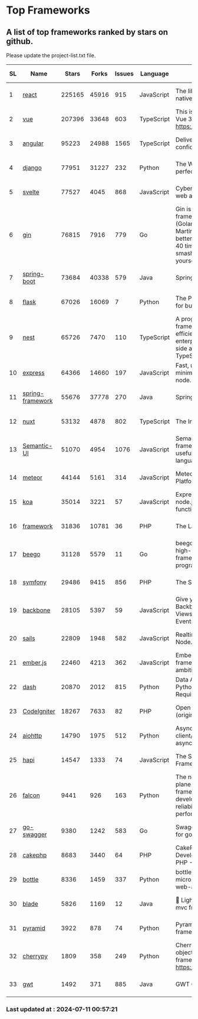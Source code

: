 # Top Frameworks
## A list of top frameworks ranked by stars on github.  
Please update the project-list.txt file.

| SL| Name  | Stars| Forks| Issues | Language | Description | Last Commit |
| --| ------| -----| ---- | ------ | -------- | ----------- | ----------- |
| 1 | [react](https://github.com/facebook/react) | 225165 | 45916 | 915 | JavaScript | The library for web and native user interfaces. | 2024-07-10 20:58:46 |
| 2 | [vue](https://github.com/vuejs/vue) | 207396 | 33648 | 603 | TypeScript | This is the repo for Vue 2. For Vue 3, go to https://github.com/vuejs/core | 2024-06-14 12:52:12 |
| 3 | [angular](https://github.com/angular/angular) | 95223 | 24988 | 1565 | TypeScript | Deliver web apps with confidence 🚀 | 2024-07-11 00:06:07 |
| 4 | [django](https://github.com/django/django) | 77951 | 31227 | 232 | Python | The Web framework for perfectionists with deadlines. | 2024-07-10 07:32:02 |
| 5 | [svelte](https://github.com/sveltejs/svelte) | 77527 | 4045 | 868 | JavaScript | Cybernetically enhanced web apps | 2024-07-10 23:35:28 |
| 6 | [gin](https://github.com/gin-gonic/gin) | 76815 | 7916 | 779 | Go | Gin is a HTTP web framework written in Go (Golang). It features a Martini-like API with much better performance -- up to 40 times faster. If you need smashing performance, get yourself some Gin. | 2024-06-22 14:19:04 |
| 7 | [spring-boot](https://github.com/spring-projects/spring-boot) | 73684 | 40338 | 579 | Java | Spring Boot | 2024-07-10 20:29:29 |
| 8 | [flask](https://github.com/pallets/flask) | 67026 | 16069 | 7 | Python | The Python micro framework for building web applications. | 2024-07-02 11:17:59 |
| 9 | [nest](https://github.com/nestjs/nest) | 65726 | 7470 | 110 | TypeScript | A progressive Node.js framework for building efficient, scalable, and enterprise-grade server-side applications with TypeScript/JavaScript 🚀 | 2024-07-10 07:00:29 |
| 10 | [express](https://github.com/expressjs/express) | 64366 | 14660 | 197 | JavaScript | Fast, unopinionated, minimalist web framework for node. | 2024-06-26 22:23:19 |
| 11 | [spring-framework](https://github.com/spring-projects/spring-framework) | 55676 | 37778 | 270 | Java | Spring Framework | 2024-07-10 16:55:48 |
| 12 | [nuxt](https://github.com/nuxt/nuxt) | 53132 | 4878 | 802 | TypeScript | The Intuitive Vue Framework. | 2024-07-09 08:14:20 |
| 13 | [Semantic-UI](https://github.com/Semantic-Org/Semantic-UI) | 51070 | 4954 | 1076 | JavaScript | Semantic is a UI component framework based around useful principles from natural language. | 2023-01-11 17:05:32 |
| 14 | [meteor](https://github.com/meteor/meteor) | 44144 | 5161 | 314 | JavaScript | Meteor, the JavaScript App Platform | 2024-07-04 15:34:11 |
| 15 | [koa](https://github.com/koajs/koa) | 35014 | 3221 | 57 | JavaScript | Expressive middleware for node.js using ES2017 async functions | 2024-06-28 15:26:17 |
| 16 | [framework](https://github.com/laravel/framework) | 31836 | 10781 | 36 | PHP | The Laravel Framework. | 2024-07-10 19:56:33 |
| 17 | [beego](https://github.com/beego/beego) | 31128 | 5579 | 11 | Go | beego is an open-source, high-performance web framework for the Go programming language. | 2024-07-06 08:56:52 |
| 18 | [symfony](https://github.com/symfony/symfony) | 29486 | 9415 | 856 | PHP | The Symfony PHP framework | 2024-07-10 15:23:17 |
| 19 | [backbone](https://github.com/jashkenas/backbone) | 28105 | 5397 | 59 | JavaScript | Give your JS App some Backbone with Models, Views, Collections, and Events | 2024-03-06 23:22:47 |
| 20 | [sails](https://github.com/balderdashy/sails) | 22809 | 1948 | 582 | JavaScript | Realtime MVC Framework for Node.js | 2024-05-17 22:00:56 |
| 21 | [ember.js](https://github.com/emberjs/ember.js) | 22460 | 4213 | 362 | JavaScript | Ember.js - A JavaScript framework for creating ambitious web applications | 2024-07-08 15:37:44 |
| 22 | [dash](https://github.com/plotly/dash) | 20870 | 2012 | 815 | Python | Data Apps & Dashboards for Python. No JavaScript Required. | 2024-07-04 14:15:44 |
| 23 | [CodeIgniter](https://github.com/bcit-ci/CodeIgniter) | 18267 | 7633 | 82 | PHP | Open Source PHP Framework (originally from EllisLab) | 2024-03-20 03:51:42 |
| 24 | [aiohttp](https://github.com/aio-libs/aiohttp) | 14790 | 1975 | 512 | Python | Asynchronous HTTP client/server framework for asyncio and Python | 2024-07-08 13:41:09 |
| 25 | [hapi](https://github.com/hapijs/hapi) | 14547 | 1333 | 74 | JavaScript | The Simple, Secure Framework Developers Trust | 2024-07-04 00:48:01 |
| 26 | [falcon](https://github.com/falconry/falcon) | 9441 | 926 | 163 | Python | The no-magic web data plane API and microservices framework for Python developers, with a focus on reliability, correctness, and performance at scale. | 2024-06-30 12:58:23 |
| 27 | [go-swagger](https://github.com/go-swagger/go-swagger) | 9380 | 1242 | 583 | Go | Swagger 2.0 implementation for go | 2024-05-13 17:21:38 |
| 28 | [cakephp](https://github.com/cakephp/cakephp) | 8683 | 3440 | 64 | PHP | CakePHP: The Rapid Development Framework for PHP - Official Repository | 2024-07-10 17:34:28 |
| 29 | [bottle](https://github.com/bottlepy/bottle) | 8336 | 1459 | 337 | Python | bottle.py is a fast and simple micro-framework for python web-applications. | 2024-01-03 22:31:48 |
| 30 | [blade](https://github.com/lets-blade/blade) | 5826 | 1169 | 12 | Java | :rocket: Lightning fast and elegant mvc framework for Java8 | 2024-06-17 01:05:35 |
| 31 | [pyramid](https://github.com/Pylons/pyramid) | 3922 | 878 | 74 | Python | Pyramid - A Python web framework | 2024-06-10 16:09:42 |
| 32 | [cherrypy](https://github.com/cherrypy/cherrypy) | 1809 | 358 | 249 | Python | CherryPy is a pythonic, object-oriented HTTP framework.      https://cherrypy.dev | 2024-07-02 23:41:56 |
| 33 | [gwt](https://github.com/gwtproject/gwt) | 1492 | 371 | 885 | Java | GWT Open Source Project | 2024-07-08 13:51:32 |

### Last updated at : 2024-07-11 00:57:21
